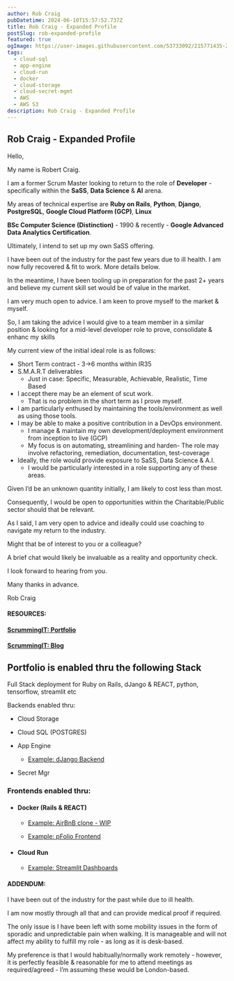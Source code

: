 ```yaml
---
author: Rob Craig
pubDatetime: 2024-06-10T15:57:52.737Z
title: Rob Craig - Expanded Profile
postSlug: rob-expanded-profile
featured: true
ogImage: https://user-images.githubusercontent.com/53733092/215771435-25408246-2309-4f8b-a781-1f3d93bdf0ec.png
tags:
  - cloud-sql
  - app-engine
  - cloud-run
  - docker
  - cloud-storage
  - cloud-secret-mgmt
  - AWS
  - AWS S3
description: Rob Craig - Expanded Profile
---
```


## Rob Craig - Expanded Profile

Hello,

My name is Robert Craig.

I am a former Scrum Master looking to return to the role of **Developer** - specifically within the **SaSS**, **Data Science** & **AI** arena.

My areas of technical expertise are **Ruby on Rails**, **Python**, **Django**, **PostgreSQL**, **Google Cloud Platform (GCP)**, **Linux**

**BSc Computer Science (Distinction)** - 1990 & recently - **Google Advanced Data Analytics Certification**.

Ultimately, I intend to set up my own SaSS offering.

I have been out of the industry for the past few years due to ill health. I am now fully recovered & fit to work. More details below.

In the meantime, I have been tooling up in preparation for the past 2+ years and believe my current skill set would be of value in the market.

I am very much open to advice. I am keen to prove myself to the market & myself.

So, I am taking the advice I would give to a team member in a similar position & looking for a mid-level developer role to prove, consolidate & enhanc my skills

My current view of the initial ideal role is as follows:

- Short Term contract - 3->6 months within IR35
- S.M.A.R.T deliverables
  - Just in case: Specific, Measurable, Achievable, Realistic, Time Based
- I accept there may be an element of scut work.
  - That is no problem in the short term as I prove myself.
- I am particularly enthused by maintaining the tools/environment as well as using those tools.
- I may be able to make a positive contribution in a DevOps environment.
  - I manage & maintain my own development/deployment environment from inception to live (GCP)
  - My focus is on automating, streamlining and harden- The role may involve refactoring, remediation, documentation, test-coverage
- Ideally, the role would provide exposure to SaSS, Data Science & A.I.
  - I would be particularly interested in a role supporting any of these areas.

Given I’d be an unknown quantity initially, I am likely to cost less than most.

Consequently, I would be open to opportunities within the Charitable/Public sector should that be relevant.

As I said, I am very open to advice and ideally could use coaching to navigate my return to the industry.

Might that be of interest to you or a colleague?

A brief chat would likely be invaluable as a reality and opportunity check.

I look forward to hearing from you.

Many thanks in advance.

Rob Craig

#### RESOURCES:

#### [ScrummingIT: Portfolio](https://pfolio-frontend-v1-svc-b572hemhnq-nw.a.run.app/)

#### [ScrummingIT: Blog](https://main--scrumming-it.netlify.app/posts/job-hunt/)

## Portfolio is enabled thru the following Stack

Full Stack deployment for Ruby on Rails, dJango & REACT, python, tensorflow, streamlit etc

Backends enabled thru:

- Cloud Storage
- Cloud SQL (POSTGRES)
- App Engine

  - <a href="https://h-pfolio-1.nw.r.appspot.com/admin/" target="_blank">Example: dJango Backend</a>

- Secret Mgr

### Frontends enabled thru:

- #### Docker (Rails & REACT)

  - <a href="https://airbnb-clone-v1-svc-58856964484.europe-west1.run.app/" target="_blank">Example: AirBnB clone - WIP</a>

  - <a href="https://pfolio-frontend-v1-svc-58856964484.europe-west2.run.app/" target="_blank">Example: pFolio Frontend</a>

- #### Cloud Run
  - <a href="https://popdash-58856964484.europe-west2.run.app//" target="_blank">Example: Streamlit Dashboards</a>

#### ADDENDUM:

I have been out of the industry for the past while due to ill health.

I am now mostly through all that and can provide medical proof if required.

The only issue is I have been left with some mobility issues in the form of sporadic and unpredictable pain when walking. It is manageable and will not affect my ability to fulfill my role - as long as it is desk-based.

My preference is that I would habitually/normally work remotely - however, it is perfectly feasible & reasonable for me to attend meetings as required/agreed - I’m assuming these would be London-based.
